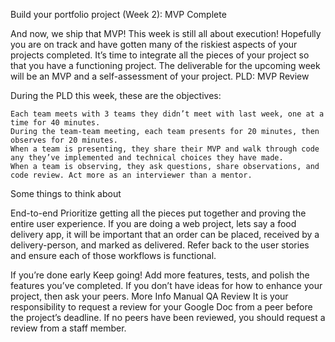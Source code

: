 Build your portfolio project (Week 2): MVP Complete

And now, we ship that MVP! This week is still all about execution! Hopefully you are on track and have gotten many of the riskiest aspects of your projects completed. It’s time to integrate all the pieces of your project so that you have a functioning project. The deliverable for the upcoming week will be an MVP and a self-assessment of your project.
PLD: MVP Review

During the PLD this week, these are the objectives:

    Each team meets with 3 teams they didn’t meet with last week, one at a time for 40 minutes.
    During the team-team meeting, each team presents for 20 minutes, then observes for 20 minutes.
    When a team is presenting, they share their MVP and walk through code any they’ve implemented and technical choices they have made.
    When a team is observing, they ask questions, share observations, and code review. Act more as an interviewer than a mentor.

Some things to think about

End-to-end Prioritize getting all the pieces put together and proving the entire user experience. If you are doing a web project, lets say a food delivery app, it will be important that an order can be placed, received by a delivery-person, and marked as delivered. Refer back to the user stories and ensure each of those workflows is functional.

If you’re done early Keep going! Add more features, tests, and polish the features you’ve completed. If you don’t have ideas for how to enhance your project, then ask your peers.
More Info
Manual QA Review It is your responsibility to request a review for your Google Doc from a peer before the project’s deadline. If no peers have been reviewed, you should request a review from a staff member.
